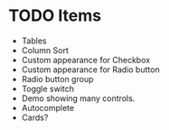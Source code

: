 # TODO Items

* Tables
* Column Sort
* Custom appearance for Checkbox
* Custom appearance for Radio button
* Radio button group
* Toggle switch
* Demo showing many controls.
* Autocomplete
* Cards?
